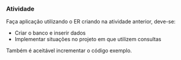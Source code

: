 ### Atividade 



Faça aplicação utilizando o ER criando na atividade anterior, deve-se:

- Criar o banco e inserir dados 
- Implementar situações no projeto em que utilizem consultas

Também é aceitável incrementar o código exemplo. 